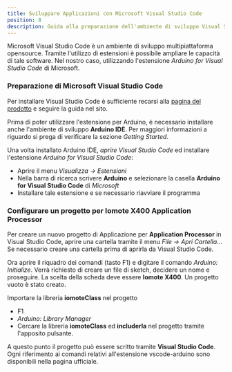 ```yaml
---
title: Sviluppare Applicazioni con Microsoft Visual Studio Code
position: 8
description: Guida alla preparazione dell'ambiente di sviluppo Visual Studio Code per sviluppare Applicazioni per l'Application Processor del dispositivo X400
--- 
```


Microsoft Visual Studio Code è un ambiente di sviluppo multipiattaforma opensource. Tramite l'utilizzo di estensioni è possibile ampliare le capacità di tale software.
Nel nostro caso, utilizzando l'estensione *Arduino for Visual Studio Code* di Microsoft.

### Preparazione di Microsoft Visual Studio Code
Per installare Visual Studio Code è sufficiente recarsi alla [pagina del prodotto](https://code.visualstudio.com/) e seguire la guida nel sito.

Prima di poter utilizzare l'estensione per Arduino, è necessario installare anche l'ambiente di sviluppo **Arduino IDE**. Per maggiori informazioni a riguardo si prega di verificare la sezione *Getting Started*.

Una volta installato Arduino IDE, *aprire Visual Studio Code* ed installare l'estensione *Arduino for Visual Studio Code*:
* Aprire il menu *Visualizza -> Estensioni*
* Nella barra di ricerca scrivere **Arduino** e selezionare la casella **Arduino for Visual Studio Code** di *Microsoft*
* Installare tale estensione e se necessario riavviare il programma


### Configurare un progetto per Iomote X400 **Application Processor**
Per creare un nuovo progetto di Applicazione per **Application Processor** in Visual Studio Code, aprire una cartella tramite il menu *File -> Apri Cartella..*. Se necessario creare una cartella prima di aprirla da Visual Studio Code.

Ora aprire il riquadro dei comandi (tasto F1) e digitare il comando *Arduino: Initialize*. Verrà richiesto di creare un file di sketch, decidere un nome e proseguire.
La scelta della scheda deve essere **Iomote X400**. Un progetto vuoto è stato creato.

Importare la libreria **iomoteClass** nel progetto
* F1
* *Arduino: Library Manager*
* Cercare la libreria **iomoteClass** ed **includerla** nel progetto tramite l'apposito pulsante.

A questo punto il progetto può essere scritto tramite **Visual Studio Code**. Ogni riferimento ai comandi relativi all'estensione vscode-arduino sono disponibili nella pagina ufficiale.


